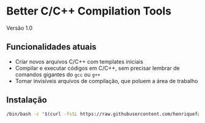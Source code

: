 # Better C/C++ Compilation Tools 

Versão 1.0

## Funcionalidades atuais

- Criar novos arquivos C/C++ com templates iniciais
- Compilar e executar códigos em C/C++, sem precisar lembrar de comandos gigantes do `gcc` ou `g++`
- Tornar invisíveis arquivos de compilação, que poluem a área de trabalho

## Instalação

```bash
/bin/bash -c "$(curl -fsSL https://raw.githubusercontent.com/henriquefalconer/better-c-cpp-compilation-tools/main/install.sh)"
```
